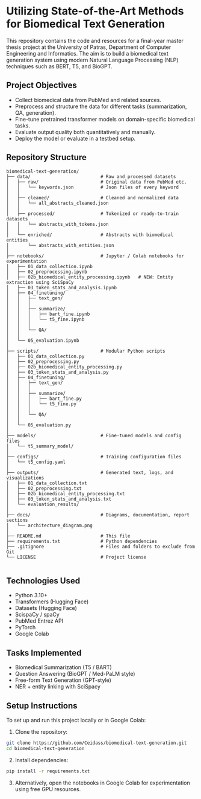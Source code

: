 # Utilizing State-of-the-Art Methods for Biomedical Text Generation

This repository contains the code and resources for a final-year master thesis project at the University of Patras, 
Department of Computer Engineering and Informatics.
The aim is to build a biomedical text generation system using modern Natural Language Processing (NLP) techniques such as BERT, T5, and BioGPT.

## Project Objectives

- Collect biomedical data from PubMed and related sources.
- Preprocess and structure the data for different tasks (summarization, QA, generation).
- Fine-tune pretrained transformer models on domain-specific biomedical tasks.
- Evaluate output quality both quantitatively and manually.
- Deploy the model or evaluate in a testbed setup.

## Repository Structure

```
biomedical-text-generation/
├── data/                          # Raw and processed datasets
│   ├── raw/                       # Original data from PubMed etc.
│   │   └── keywords.json          # Json files of every keyword
│   │
│   ├── cleaned/                   # Cleaned and normalized data
│   │   └── all_abstracts_cleaned.json
│   │
│   ├── processed/                 # Tokenized or ready-to-train datasets
│   │   └── abstracts_with_tokens.json
│   │
│   └── enriched/                  # Abstracts with biomedical entities
│       └── abstracts_with_entities.json
│
├── notebooks/                     # Jupyter / Colab notebooks for experimentation
│   ├── 01_data_collection.ipynb
│   ├── 02_preprocessing.ipynb
│   ├── 02b_biomedical_entity_processing.ipynb   # NEW: Entity extraction using SciSpaCy
│   ├── 03_token_stats_and_analysis.ipynb
│   ├── 04_finetuning/
│   │   ├── text_gen/
│   │   │
│   │   ├── summarize/
│   │   │   ├── bart_fine.ipynb
│   │   │   └── t5_fine.ipynb
│   │   │
│   │   └── QA/
│   │
│   └── 05_evaluation.ipynb
│
├── scripts/                       # Modular Python scripts
│   ├── 01_data_collection.py
│   ├── 02_preprocessing.py
│   ├── 02b_biomedical_entity_processing.py
│   ├── 03_token_stats_and_analysis.py
│   ├── 04_finetuning/
│   │   ├── text_gen/
│   │   │
│   │   ├── summarize/
│   │   │   ├── bart_fine.py
│   │   │   └── t5_fine.py
│   │   │
│   │   └── QA/
│   │
│   └── 05_evaluation.py
│
├── models/                        # Fine-tuned models and config files
│   └── t5_summary_model/
│
├── configs/                       # Training configuration files
│   └── t5_config.yaml
│
├── outputs/                       # Generated text, logs, and visualizations
│   ├── 01_data_collection.txt
│   ├── 02_preprocessing.txt
│   ├── 02b_biomedical_entity_processing.txt
│   ├── 03_token_stats_and_analysis.txt
│   └── evaluation_results/
│
├── docs/                          # Diagrams, documentation, report sections
│   └── architecture_diagram.png
│
├── README.md                      # This file
├── requirements.txt               # Python dependencies
├── .gitignore                     # Files and folders to exclude from Git
└── LICENSE                        # Project license


```


## Technologies Used

- Python 3.10+
- Transformers (Hugging Face)
- Datasets (Hugging Face)
- ScispaCy / spaCy
- PubMed Entrez API
- PyTorch
- Google Colab

##  Tasks Implemented

- Biomedical Summarization (T5 / BART)
- Question Answering (BioGPT / Med-PaLM style)
- Free-form Text Generation (GPT-style)
- NER + entity linking with SciSpacy


##  Setup Instructions

To set up and run this project locally or in Google Colab:

1. Clone the repository:
```bash
git clone https://github.com/Ceidass/biomedical-text-generation.git
cd biomedical-text-generation
```

2. Install dependencies:

```bash
pip install -r requirements.txt
```
3. Alternatively, open the notebooks in Google Colab for experimentation using free GPU resources.
